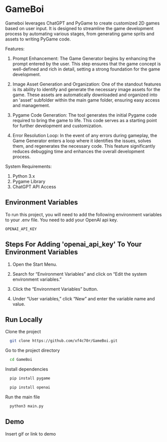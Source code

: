 # GameBoi

Gameboi leverages ChatGPT and PyGame to create customized 2D games based on user input. It is designed to streamline the game development process by automating various stages, from generating game sprits and assets to writing PyGame code. 

Features:

1. Prompt Enhancement: The Game Generator begins by enhancing the prompt entered by the user. This step ensures that the game concept is well-defined and rich in detail, setting a strong foundation for the game development.

2. Image Asset Generation and Organization: One of the standout features is its ability to identify and generate the necessary image assets for the game. These assets are automatically downloaded and organized into an 'asset' subfolder within the main game folder, ensuring easy access and management.

3. Pygame Code Generation: The tool generates the initial Pygame code required to bring the game to life. This code serves as a starting point for further development and customization.

4. Error Resolution Loop: In the event of any errors during gameplay, the Game Generator enters a loop where it identifies the issues, solves them, and regenerates the necessary code. This feature significantly reduces debugging time and enhances the overall development process.

System Requirements:

1. Python 3.x
2. Pygame Library
3. ChatGPT API Access

## Environment Variables

To run this project, you will need to add the following environment variables to your .env file. You need to add your OpenAI api key. 

`OPENAI_API_KEY`




##  Steps For Adding 'openai_api_key' To Your Environment Variables

1. Open the Start Menu.

2. Search for “Environment Variables” and click on “Edit the system environment variables.”

3. Click the “Environment Variables” button.

4. Under “User variables,” click “New” and enter the variable name and value.
## Run Locally

Clone the project

```bash
  git clone https://github.com/xf4c70r/GameBoi.git
```

Go to the project directory

```bash
  cd GameBoi
```

Install dependencies

```bash
  pip install pygame
```
```bash
  pip install openai
```

Run the main file

```bash
  python3 main.py
```

## Demo

Insert gif or link to demo